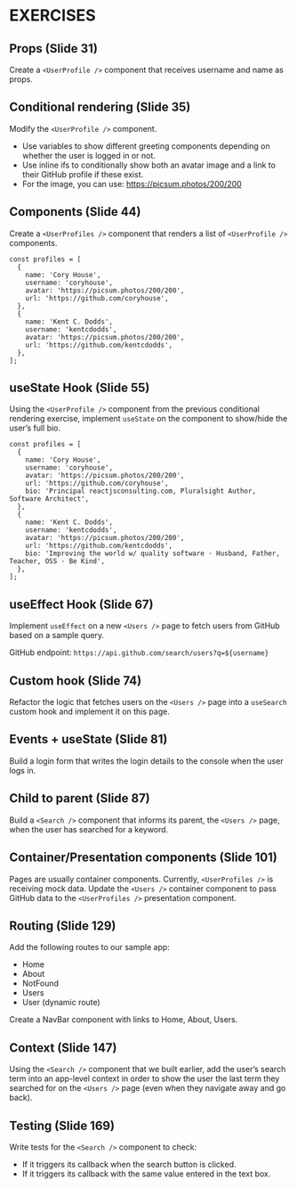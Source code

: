# EXERCISES

## Props (Slide 31)

Create a `<UserProfile />` component that receives username and name as props.

## Conditional rendering (Slide 35)

Modify the `<UserProfile />` component.

- Use variables to show different greeting components depending on whether the user is logged in or not.
- Use inline ifs to conditionally show both an avatar image and a link to their GitHub profile if these exist.
- For the image, you can use: https://picsum.photos/200/200

## Components (Slide 44)

Create a `<UserProfiles />` component that renders a list of `<UserProfile />` components.

```
const profiles = [
  {
    name: 'Cory House',
    username: 'coryhouse',
    avatar: 'https://picsum.photos/200/200',
    url: 'https://github.com/coryhouse',
  },
  {
    name: 'Kent C. Dodds',
    username: 'kentcdodds',
    avatar: 'https://picsum.photos/200/200',
    url: 'https://github.com/kentcdodds',
  },
];
```

## useState Hook (Slide 55)

Using the `<UserProfile />` component from the previous conditional rendering exercise, implement `useState` on the component to show/hide the user’s full bio.

```
const profiles = [
  {
    name: 'Cory House',
    username: 'coryhouse',
    avatar: 'https://picsum.photos/200/200',
    url: 'https://github.com/coryhouse',
    bio: 'Principal reactjsconsulting.com, Pluralsight Author, Software Architect',
  },
  {
    name: 'Kent C. Dodds',
    username: 'kentcdodds',
    avatar: 'https://picsum.photos/200/200',
    url: 'https://github.com/kentcdodds',
    bio: 'Improving the world w/ quality software · Husband, Father, Teacher, OSS · Be Kind',
  },
];
```

## useEffect Hook (Slide 67)

Implement `useEffect` on a new `<Users />` page to fetch users from GitHub based on a sample query.

GitHub endpoint: `https://api.github.com/search/users?q=${username}`

## Custom hook (Slide 74)

Refactor the logic that fetches users on the `<Users />` page into a `useSearch` custom hook and implement it on this page.

## Events + useState (Slide 81)

Build a login form that writes the login details to the console when the user logs in.

## Child to parent (Slide 87)

Build a `<Search />` component that informs its parent, the `<Users />` page, when the user has searched for a keyword.

## Container/Presentation components (Slide 101)

Pages are usually container components. Currently, `<UserProfiles />` is receiving mock data. Update the `<Users />` container component to pass GitHub data to the `<UserProfiles />` presentation component.

## Routing (Slide 129)

Add the following routes to our sample app:

- Home
- About
- NotFound
- Users
- User (dynamic route)

Create a NavBar component with links to Home, About, Users.

## Context (Slide 147)

Using the `<Search />` component that we built earlier, add the user’s search term into an app-level context in order to show the user the last term they searched for on the `<Users />` page (even when they navigate away and go back).

## Testing (Slide 169)

Write tests for the `<Search />` component to check:

- If it triggers its callback when the search button is clicked.
- If it triggers its callback with the same value entered in the text box.
